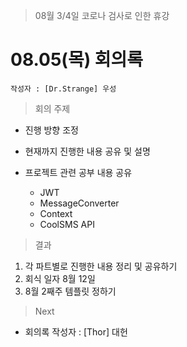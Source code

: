 > 08월 3/4일 코로나 검사로 인한 휴강


# 08.05(목) 회의록

	작성자 : [Dr.Strange] 우성
    
    
> 회의 주제

- 진행 방향 조정
- 현재까지 진행한 내용 공유 및 설명
- 프로젝트 관련 공부 내용 공유

	
    - JWT
    - MessageConverter
    - Context
    - CoolSMS API


> 결과

1. 각 파트별로 진행한 내용 정리 및 공유하기
2. 회식 일자 8월 12일 
3. 8월 2째주 템플릿 정하기

> Next

- 회의록 작성자 : [Thor] 대헌

    
